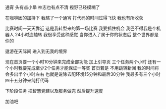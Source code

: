 通宵 头有点小晕 神志也有点不清 视野已经模糊了

在咖啡因的加持下 我熬了一个通宵 打代码的时间过得飞快 我也有所收获

比赛时间一天天靠近 这是我转型来的第一场比赛 我要抓住机会 我巴不得我是个机器人 24小时连轴转 我很享受这种感觉 当你进入了属于你的状态后 整个世界都是你的 

遨游在天际间 进入到无我的境界 

现在首页要一个小时10分钟来完成全部功能 加上引导页 三个任务两个小时 还有一个小时我要完成至少2个任务才能保证一等奖 首页若是 不用跳转新闻 我的时间将会多出半个小时左右 也就是说除去配环境15分钟和最后30分钟 我最多有三个小时四十五分钟来纯打代码

下阶段任务 把智慧党建以及服务做完 然后提升速度

加油吧 
